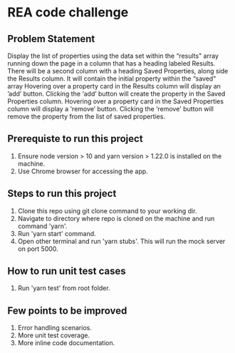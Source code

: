 # REA code challenge

## Problem Statement

Display the list of properties using the data set within the “results" array running down the page in a column that has a heading labeled Results. There will be a second column with a heading Saved Properties, along side the Results column. It will contain the initial property within the “saved" array
Hovering over a property card in the Results column will display an ’add’ button. Clicking the ‘add’ button will create the property in the Saved Properties column. Hovering over a property card in the Saved Properties column will display a 'remove’ button. Clicking the ‘remove' button will remove the property from the list of saved properties.

## Prerequiste to run this project

1. Ensure node version > 10 and yarn version > 1.22.0 is installed on the machine.
2. Use Chrome browser for accessing the app.

## Steps to run this project

1. Clone this repo using git clone command to your working dir.
2. Navigate to directory where repo is cloned on the machine and run command 'yarn'.
3. Run 'yarn start' command.
4. Open other terminal and run 'yarn stubs'. This will run the mock server on port 5000.

## How to run unit test cases

1. Run 'yarn test' from root folder.

## Few points to be improved

1. Error handling scenarios.
2. More unit test coverage.
3. More inline code documentation.
